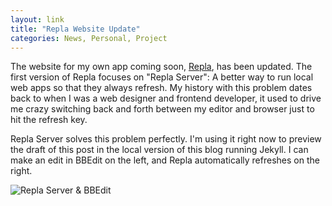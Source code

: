 ```yaml
---
layout: link
title: "Repla Website Update"
categories: News, Personal, Project
---
```


The website for my own app coming soon, [Repla](https://repla.app/), has been updated. The first version of Repla focuses on "Repla Server": A better way to run local web apps so that they always refresh. My history with this problem dates back to when I was a web designer and frontend developer, it used to drive me crazy switching back and forth between my editor and browser just to hit the refresh key.

Repla Server solves this problem perfectly. I'm using it right now to preview the draft of this post in the local version of this blog running Jekyll. I can make an edit in BBEdit on the left, and Repla automatically refreshes on the right.

![Repla Server & BBEdit](https://blog.robenkleene.com/assets/2019-09-24-repla-server-bbedit.png)
